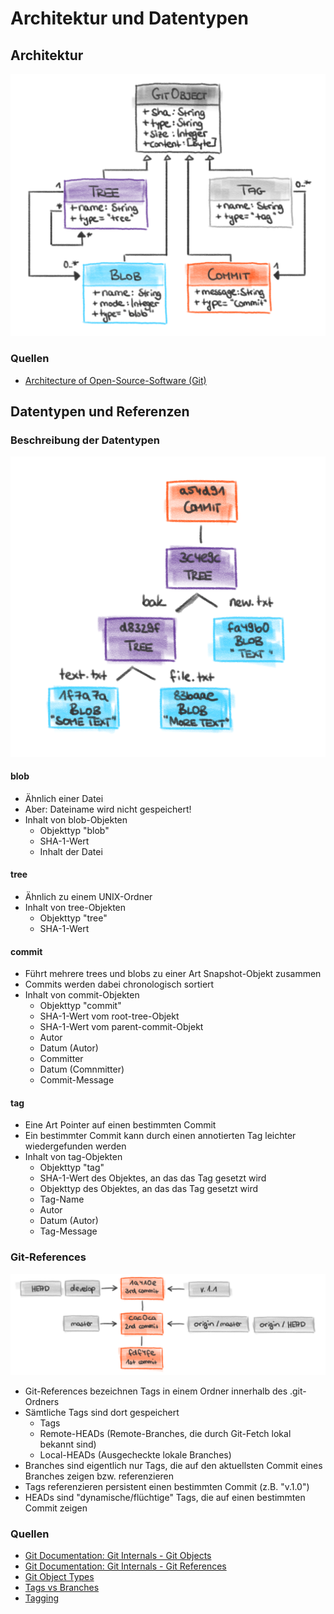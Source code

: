 # Architektur und Datentypen

## Architektur
![Git-Architektur](Git-Architecture.png "Git-Architektur")

### Quellen
* [Architecture of Open-Source-Software (Git)](https://www.aosabook.org/en/git.html)

## Datentypen und Referenzen
### Beschreibung der Datentypen
![Git-Objects](Git-Objects.png "Git-Objects")

#### blob
* Ähnlich einer Datei
* Aber: Dateiname wird nicht gespeichert!
* Inhalt von blob-Objekten
    * Objekttyp "blob"
    * SHA-1-Wert
    * Inhalt der Datei
    
#### tree
* Ähnlich zu einem UNIX-Ordner
* Inhalt von tree-Objekten
    * Objekttyp "tree"
    * SHA-1-Wert
    
#### commit
* Führt mehrere trees und blobs zu einer Art Snapshot-Objekt zusammen
* Commits werden dabei chronologisch sortiert
* Inhalt von commit-Objekten
    * Objekttyp "commit"
    * SHA-1-Wert vom root-tree-Objekt
    * SHA-1-Wert vom parent-commit-Objekt
    * Autor
    * Datum (Autor)
    * Committer
    * Datum (Comnmitter)
    * Commit-Message
    
#### tag
* Eine Art Pointer auf einen bestimmten Commit
* Ein bestimmter Commit kann durch einen annotierten Tag leichter wiedergefunden werden
* Inhalt von tag-Objekten
    * Objekttyp "tag"
    * SHA-1-Wert des Objektes, an das das Tag gesetzt wird
    * Objekttyp des Objektes, an das das Tag gesetzt wird
    * Tag-Name
    * Autor
    * Datum (Autor)
    * Tag-Message
    
### Git-References
![Git-References](Git-References.png "Git-References")

* Git-References bezeichnen Tags in einem Ordner innerhalb des .git-Ordners
* Sämtliche Tags sind dort gespeichert
    * Tags
    * Remote-HEADs (Remote-Branches, die durch Git-Fetch lokal bekannt sind)
    * Local-HEADs (Ausgecheckte lokale Branches)
* Branches sind eigentlich nur Tags, die auf den aktuellsten Commit eines Branches zeigen bzw. referenzieren
* Tags referenzieren persistent einen bestimmten Commit (z.B. "v.1.0")
* HEADs sind "dynamische/flüchtige" Tags, die auf einen bestimmten Commit zeigen 

### Quellen
* [Git Documentation: Git Internals - Git Objects](https://git-scm.com/book/en/v2/Git-Internals-Git-Objects)
* [Git Documentation: Git Internals - Git References](https://git-scm.com/book/en/v2/Git-Internals-Git-References)
* [Git Object Types](https://matthew-brett.github.io/curious-git/git_object_types.html)
* [Tags vs Branches](https://en.wikibooks.org/wiki/Git/Advanced)
* [Tagging](https://git-scm.com/book/en/v2/Git-Basics-Tagging)
